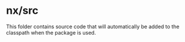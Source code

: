 # nx/src

This folder contains source code that will automatically be added to the classpath when
the package is used.
